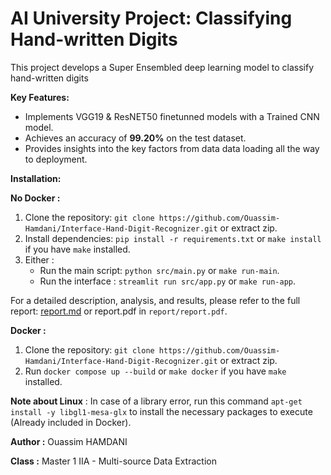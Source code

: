 # AI University Project: Classifying Hand-written Digits

This project develops a Super Ensembled deep learning model to classify hand-written digits

**Key Features:**

* Implements VGG19 & ResNET50 finetunned models with a Trained CNN model.
* Achieves an accuracy of **99.20%** on the test dataset.
* Provides insights into the key factors from data data loading all the way to deployment.

**Installation:**


**No Docker :**
1. Clone the repository: `git clone https://github.com/Ouassim-Hamdani/Interface-Hand-Digit-Recognizer.git` or extract zip.
2. Install dependencies: `pip install -r requirements.txt` or `make install`  if you have `make` installed.
3. Either : 
    - Run the main script: `python src/main.py` or `make run-main`.
    - Run the interface : `streamlit run src/app.py` or `make run-app`.

For a detailed description, analysis, and results, please refer to the full report: [report.md](report/report.md) or report.pdf in `report/report.pdf`.

**Docker :**
1. Clone the repository: `git clone https://github.com/Ouassim-Hamdani/Interface-Hand-Digit-Recognizer.git` or extract zip.
2. Run `docker compose up --build` or `make docker` if you have `make` installed.

**Note about Linux** : In case of a library error, run this command `apt-get install -y libgl1-mesa-glx` to install the necessary packages to execute (Already included in Docker).

**Author :** Ouassim HAMDANI

**Class :** Master 1 IIA - Multi-source Data Extraction